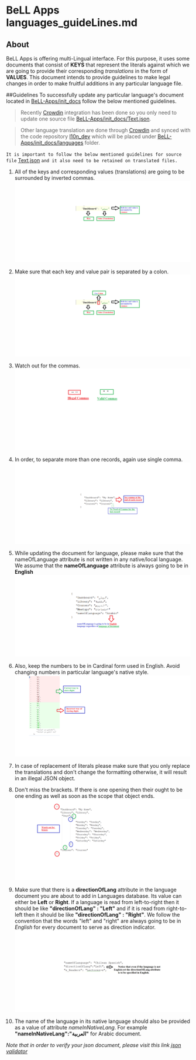 # BeLL Apps languages_guideLines.md

## About
BeLL Apps is offering multi-Lingual interface. For this purpose, it uses some documents that consist of **KEYS** that represent the literals against which we are going to provide their corresponding _translations_ in the form of **VALUES**. This document intends to provide guidelines to make legal changes in order to make fruitful additions in any particular language file.

##Guidelines
To successfully update any particular language's document located in [BeLL-Apps/init_docs](https://github.com/open-learning-exchange/BeLL-Apps/tree/dev/init_docs) follow the below mentioned guidelines.

[Textjson]: https://github.com/open-learning-exchange/BeLL-Apps/tree/dev/init_docs/Text.json
[CrowdinUrl]: https://crowdin.com/project/open-learning-exchange
[CrowdinBranch]: https://github.com/open-learning-exchange/BeLL-Apps/tree/l10n_dev

> Recently [Crowdin][CrowdinUrl] integration has been done so you only need to update one source file [BeLL-Apps/init_docs/Text.json][Textjson]. 

> Other language translation are done through [Crowdin][CrowdinUrl] 
> and synced with the code repository [l10n_dev][CrowdinBranch] 
> which will be placed under [BeLL-Apps/init_docs/languages](https://github.com/open-learning-exchange/BeLL-Apps/tree/l10n_dev/init_docs/languages) folder.

`It is important to follow the below mentioned guidelines for source file`
[Text.json][Textjson] 
`and it also need to be retained on translated files.`

1) All of the keys and corresponding values (translations) are going to be surrounded by inverted commas.
     ![Use Commas](../images/pic1.png)

2) Make sure that each key and value pair is separated by a colon.
     ![Use Colon](../images/pic2.png)

3) Watch out for the commas.
     ![Watch Out for Commas](../images/pic3.png)

4) In order, to separate more than one records, again use single comma.
     ![Use Comma](../images/pic4.png)

5) While updating the document for language, please make sure that the nameOfLanguage attribute is not written in any native/local language. We assume that the **nameOfLanguage** attribute is always going to be in **English**
     ![nameOfLanguage Attribute](../images/pic5.png)

6) Also, keep the numbers to be in Cardinal form used in English. Avoid changing numbers in particular language's native style.
      ![Use Cardinal Numbers](../images/pic6.png)

7) In case of replacement of literals please make sure that you only replace the translations and don't change the formatting otherwise, it will result in an illegal JSON object.

8) Don't miss the brackets. If there is one opening then their ought to be one ending as well as soon as the scope that object ends.
      ![Watch Out for Brackets](../images/pic7.png)

9) Make sure that there is a **directionOfLang** attribute in the language document you are about to add in Languages database. Its value can either be **Left** or **Right**. If a language is read from
left-to-right then  it should be like **"directionOfLang" : "Left"** and if it is read from right-to-left then it should be like **"directionOfLang" : "Right"**. We follow the convention that the words "left" and "right" are always going to be in *English* for every document to serve as direction indicator.
       ![Watch Out for directionOfLang](../images/pic9.png)

10) The name of the language in its native language should also be provided as a value of attribute *nameInNativeLang*. For example **"nameInNativeLang":"العربية"** for Arabic document.

*Note that in order to verify your json document, please visit this link [json validator](https://jsonformatter.curiousconcept.com/)*

